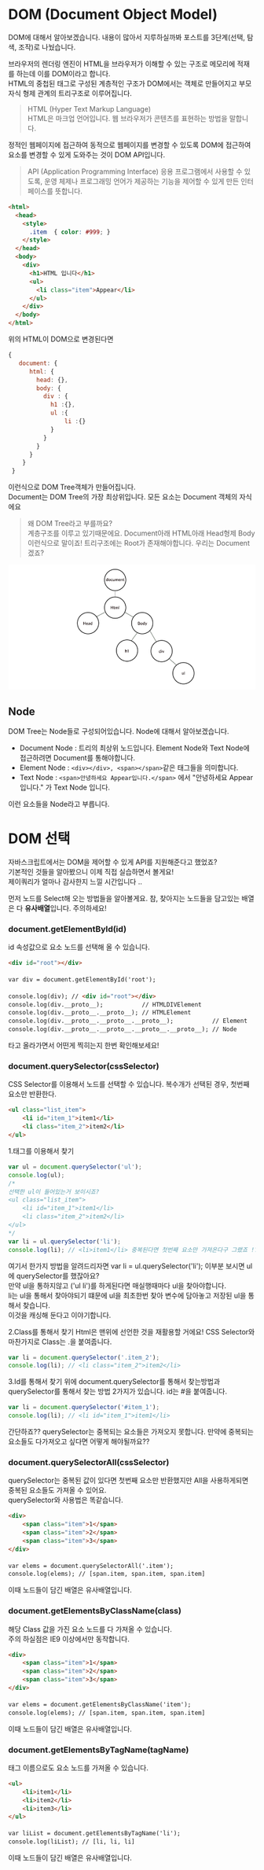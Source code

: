 # DOM (Document Object Model)
DOM에 대해서 알아보겠습니다. 내용이 많아서 지루하실까봐 포스트를 3단계(선택, 탐색, 조작)로 나눴습니다.

브라우저의 렌더링 엔진이 HTML을 브라우저가 이해할 수 있는 구조로 메모리에 적재를 하는데 이를 DOM이라고 합니다.    
HTML의 중첩된 태그로 구성된 계층적인 구조가 DOM에서는 객체로 만들어지고 부모 자식 형제 관계의 트리구조로 이루어집니다.         

> HTML (Hyper Text Markup Language)     
  HTML은 마크업 언어입니다. 웹 브라우저가 콘텐츠를 표현하는 방법을 말합니다.    

정적인 웹페이지에 접근하여 동적으로 웹페이지를 변경할 수 있도록 DOM에 접근하여 요소를 변경할 수 있게 도와주는 것이 DOM API입니다.
      
> API (Application Programming Interface)
  응용 프로그램에서 사용할 수 있도록, 운영 체제나 프로그래밍 언어가 제공하는 기능을 제어할 수 있게 만든 인터페이스를 뜻합니다. 
  
``` html
<html>
  <head>
    <style>
      .item  { color: #999; }
    </style>
  </head>
  <body>
    <div>
      <h1>HTML 입니다</h1>
      <ul>
        <li class="item">Appear</li>
      </ul>
    </div>
  </body>
</html>
```

위의 HTML이 DOM으로 변경된다면 

```js
{
   document: {
      html: {
        head: {},
        body: {
          div : {
          	h1 :{},
          	ul :{
          		li :{}
          	}
          }
        }
      }
    }
 }
```
이런식으로 DOM Tree객체가 만들어집니다.  
Document는 DOM Tree의 가장 최상위입니다. 모든 요소는 Document 객체의 자식에요


> 왜 DOM Tree라고 부를까요?    
  계층구조를 이루고 있기때문에요. Document아래 HTML아래 Head형제 Body이런식으로 말이죠! 
  트리구조에는 Root가 존재해야합니다. 우리는 Document겠죠?
  

![자바스크립트](/Javascript/1기%20JS%20스터디/public/dom.png)

## Node
DOM Tree는 Node들로 구성되어있습니다. Node에 대해서 알아보겠습니다.

- Document Node : 트리의 최상위 노드입니다. Element Node와 Text Node에 접근하려면 Document를 통해야합니다.
- Element Node : `<div></div>, <span></span>`같은 태그들을 의미합니다.
- Text Node : `<span>안녕하세요 Appear입니다.</span>` 에서 "안녕하세요 Appear입니다." 가 Text Node 입니다.

이런 요소들을 Node라고 부릅니다.

# DOM 선택
자바스크립트에서는 DOM을 제어할 수 있게 API를 지원해준다고 했었죠?     
기본적인 것들을 알아봤으니 이제 직접 실습하면서 볼게요!   
제이쿼리가 얼마나 감사한지 느낄 시간입니다 ..      

먼저 노드를 Select해 오는 방법들을 알아볼게요. 참, 찾아지는 노드들을 담고있는 배열은 다 **유사배열**입니다. 주의하세요!   

### document.getElementById(id)
id 속성값으로 요소 노드를 선택해 올 수 있습니다. 
```html
<div id="root"></div>

var div = document.getElementById('root'); 

console.log(div); // <div id="root"></div>
console.log(div.__proto__);           // HTMLDIVElement
console.log(div.__proto__.__proto__); // HTMLElement
console.log(div.__proto__.__proto__.__proto__);           // Element
console.log(div.__proto__.__proto__.__proto__.__proto__); // Node
```
타고 올라가면서 어떤게 찍히는지 한번 확인해보세요! 

### document.querySelector(cssSelector)
CSS Selector를 이용해서 노드를 선택할 수 있습니다. 복수개가 선택된 경우, 첫번째 요소만 반환한다.
```html
<ul class="list_item">
    <li id="item_1">item1</li>
    <li class="item_2">item2</li>
</ul>
```
1.태그를 이용해서 찾기
```js
var ul = document.querySelector('ul'); 
console.log(ul);   
/*
선택한 ul이 들어있는거 보이시죠? 
<ul class="list_item">
    <li id="item_1">item1</li>
    <li class="item_2">item2</li>
</ul>
*/
var li = ul.querySelector('li'); 
console.log(li); // <li>item1</li> 중복된다면 첫번째 요소만 가져온다구 그랬죠 !?
```
여기서 한가지 방법을 알려드리자면 var li = ul.querySelector('li'); 이부분 보시면 ul에 querySelector를 했잖아요?      
만약 ul을 통하지않고 ('ul li')를 하게된다면 매실행때마다 ul을 찾아야합니다.     
li는 ul을 통해서 찾아야되기 떄문에 ul을 최초한번 찾아 변수에 담아놓고 저장된 ul을 통해서 찾습니다.       
이것을 캐싱해 둔다고 이야기합니다.   
   
2.Class를 통해서 찾기
Html은 맨위에 선언한 것을 재활용할 거에요! CSS Selector와 마찬가지로 Class는 .을 붙여줍니다.   

```js
var li = document.querySelector('.item_2');  
console.log(li); // <li class="item_2">item2</li> 
```

3.Id를 통해서 찾기
위에 document.querySelector를 통해서 찾는방법과 querySelector를 통해서 찾는 방법 2가지가 있습니다. id는 #을 붙여줍니다.   

```js
var li = document.querySelector('#item_1');  
console.log(li); // <li id="item_1">item1</li>
```

간단하죠?? querySelector는 중복되는 요소들은 가져오지 못합니다. 만약에 중복되는 요소들도 다가져오고 싶다면 어떻게 해야될까요??  

### document.querySelectorAll(cssSelector)
querySelector는 중복된 값이 있다면 첫번째 요소만 반환했지만 All을 사용하게되면 중복된 요소들도 가져올 수 있어요.    
querySelector와 사용법은 똑같습니다.

```html
<div>
    <span class="item">1</span>
    <span class="item">2</span>
    <span class="item">3</span>
</div>

var elems = document.querySelectorAll('.item');
console.log(elems); // [span.item, span.item, span.item]
```
이때 노드들이 담긴 배열은 유사배열입니다.

### document.getElementsByClassName(class)
해당 Class 값을 가진 요소 노드를 다 가져올 수 있습니다.    
주의 하실점은 IE9 이상에서만 동작합니다.

```html
<div>
    <span class="item">1</span>
    <span class="item">2</span>
    <span class="item">3</span>
</div>

var elems = document.getElementsByClassName('item');
console.log(elems); // [span.item, span.item, span.item]
```
이때 노드들이 담긴 배열은 유사배열입니다.

### document.getElementsByTagName(tagName)
태그 이름으로도 요소 노드를 가져올 수 있습니다.
```html
<ul>
    <li>item1</li>
    <li>item2</li>
    <li>item3</li>
</ul>

var liList = document.getElementsByTagName('li');
console.log(liList); // [li, li, li]
```
이때 노드들이 담긴 배열은 유사배열입니다.
